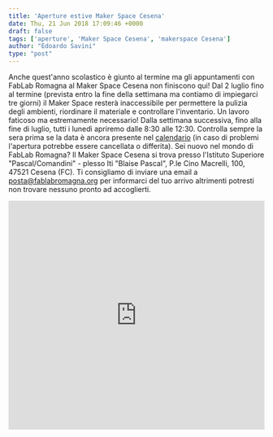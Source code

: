 ```yaml
---
title: 'Aperture estive Maker Space Cesena'
date: Thu, 21 Jun 2018 17:09:46 +0000
draft: false
tags: ['aperture', 'Maker Space Cesena', 'makerspace Cesena']
author: "Edoardo Savini"
type: "post"
---
```


Anche quest'anno scolastico è giunto al termine ma gli appuntamenti con FabLab Romagna al Maker Space Cesena non finiscono qui! Dal 2 luglio fino al termine (prevista entro la fine della settimana ma contiamo di impiegarci tre giorni) il Maker Space resterà inaccessibile per permettere la pulizia degli ambienti, riordinare il materiale e controllare l'inventario. Un lavoro faticoso ma estremamente necessario! Dalla settimana successiva, fino alla fine di luglio, tutti i lunedì apriremo dalle 8:30 alle 12:30. Controlla sempre la sera prima se la data è ancora presente nel [calendario](http://fablabromagna.org/blog/appuntamenti/) (in caso di problemi l'apertura potrebbe essere cancellata o differita). Sei nuovo nel mondo di FabLab Romagna? Il Maker Space Cesena si trova presso l'Istituto Superiore "Pascal/Comandini" - plesso Iti "Blaise Pascal", P.le Cino Macrelli, 100, 47521 Cesena (FC). Ti consigliamo di inviare una email a [posta@fablabromagna.org](mailto:posta@fablabromagna.org)  per informarci del tuo arrivo altrimenti potresti non trovare nessuno pronto ad accoglierti.

<iframe src="https://www.google.com/maps/embed?pb=!1m18!1m12!1m3!1d2863.1163354257937!2d12.251308851219452!3d44.14284592854509!2m3!1f0!2f0!3f0!3m2!1i1024!2i768!4f13.1!3m3!1m2!1s0x0%3A0x0!2zNDTCsDA4JzM0LjIiTiAxMsKwMTUnMTIuNiJF!5e0!3m2!1sit!2sit!4v1600607705943!5m2!1sit!2sit" width="100%" height="450" frameborder="0" style="border:0;" allowfullscreen="" aria-hidden="false" tabindex="0"></iframe></div>
